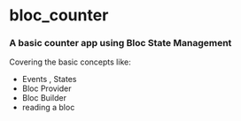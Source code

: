 # bloc_counter

### A basic counter app using Bloc State Management
Covering  the basic concepts like: 
 - Events , States
 - Bloc Provider
 - Bloc Builder
 - reading a bloc